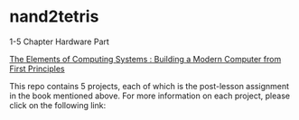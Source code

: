 # nand2tetris

1-5 Chapter  Hardware Part


[The Elements of Computing Systems : Building a Modern Computer from First Principles](http://www.amazon.com/Elements-Computing-Systems-Building-Principles/dp/0262640686/ref=ed_oe_p)

This repo contains 5 projects, each of which is the post-lesson assignment in the book mentioned above. For more information on each project, please click on the following link:

